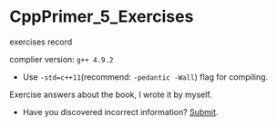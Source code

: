 # CppPrimer_5_Exercises
exercises record

complier version: `g++ 4.9.2`
- Use `-std=c++11`(recommend: `-pedantic -Wall`) flag for compiling.

Exercise answers about the book, I wrote it by myself. 
- Have you discovered incorrect information? [Submit](https://github.com/piratf/CppPrimer_5_Exercises/issues/new).
